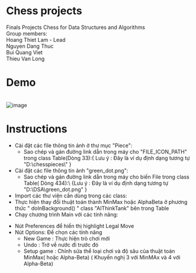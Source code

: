 # **Chess projects**
Finals Projects Chess for Data Structures and Algorithms\
Group members:\
Hoang Thiet Lam - Lead\
Nguyen Dang Thuc\
Bui Quang Viet\
Thieu Van Long

# **Demo**
\
![image](https://github.com/hiimhoanglam/FinalsDSA/assets/110579854/beb9eb20-5c41-4cd7-b1bf-ce98221e7175)
# **Instructions**
- Cài đặt các file thông tin ảnh ở thư mục "Piece":
  + Sao chép và gán đường link dẫn trong máy cho "FILE_ICON_PATH" trong class Table(Dòng 33):{ Lưu ý : Đây là ví dụ định dạng tương tự "D:\\chesspieces\\" }
- Cài đặt các file thông tin ảnh "green_dot.png":
  + Sao chép và gán đường link dẫn trong máy cho biến File trong class Table( Dòng 434):\ {Lưu ý : Đây là ví dụ định dạng tương tự "D:\\DSA\\green_dot.png" }
- Import các thư viện cần dùng trong các class:
- Thực hiện thay đổi thuật toán thành MinMax hoặc AlphaBeta ở phương thức " doInBackground() " class "AIThinkTank" bên trong Table
- Chạy chương trình Main với các tính năng:
+ Nút Preferences để hiển thị highlight Legal Move
+ Nút Options: Để chọn các tính năng
  + New Game : Thực hiện trò chơi mới
  + Undo : Trở về nước đi trước đó
  + Setup game : Chỉnh sửa thể loại chơi và độ sâu của thuật toán MinMax( hoặc Alpha-Beta) ( Khuyến nghị 3 với MinMAx và 4 với Alpha-Beta)
